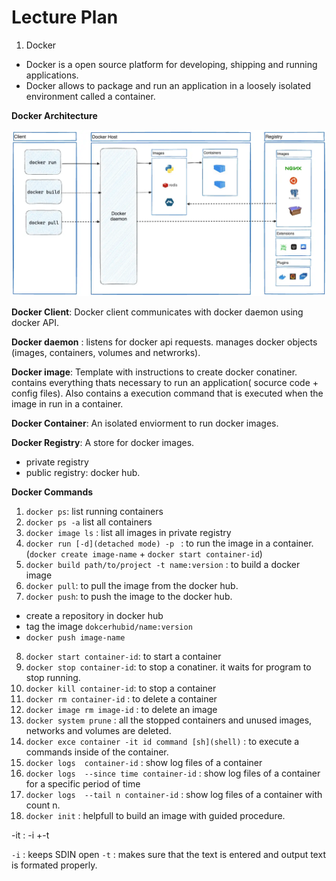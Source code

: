 # Lecture Plan

1. Docker


- Docker is a open source platform for developing, shipping and running applications. 
- Docker allows to package and run an application  in a loosely isolated environment called a container.


**Docker Architecture**


![Docker Architecture](./images/docker-architecture.webp)


**Docker Client**: Docker client communicates with docker daemon using docker API.

**Docker daemon** : listens for docker api requests. manages docker objects (images, containers, volumes and netwrorks).

**Docker image**: Template with instructions to create docker conatiner. contains everything thats necessary to run an application( socurce code + config files). Also contains a execution command that is executed when the image in run in a container.

**Docker Container**: An isolated enviorment to run docker images.

**Docker Registry**: A store for docker images. 

- private registry
- public registry: docker hub.


**Docker Commands**

1. `docker ps`: list running containers
2. `docker ps -a` list all containers
3. `docker image ls` : list all images in private registry
4. `docker run [-d](detached mode) -p ` : to run the image in a container. (`docker create image-name` + `docker start container-id`)
5. `docker build path/to/project -t name:version` : to build a docker image
6. `docker pull`: to pull the image from the docker hub.
7. `docker push`: to push the image to  the docker hub.
- create a repository in docker hub
- tag the image `dokcerhubid/name:version`
- `docker push image-name`
8. `docker start container-id`: to start a container
9. `docker stop container-id`: to stop a conatiner. it waits for program to stop running.
10.  `docker kill container-id`: to stop a container
11.  `docker rm container-id` : to delete a container
12.  `docker image rm image-id` : to delete an image
13.  `docker system prune` : all the stopped containers and unused images, networks and volumes are deleted.
14.  `docker exce container -it id command [sh](shell)` : to execute a commands inside of the container.
15.  `docker logs  container-id` : show log files of a container
16.  `docker logs  --since time container-id` : show log files of a container for a specific period of time
17.  `docker logs  --tail n container-id` : show log files of a container with count n.
18.  `docker init` : helpfull to build an image with guided procedure.


-it : -i +-t

`-i` : keeps SDIN open
`-t` : makes sure that the text is entered and output text is formated properly.


